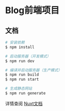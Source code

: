 # Blog前端项目

## 文档

```bash
# 安装依赖
$ npm install

# 启动服务器（开发模式）
$ npm run dev

# 编译并启动服务器（生产模式）
$ npm run build
$ npm run start

# 生成静态网站
$ npm run generate
```

详情查阅 [Nuxt文档](https://https://zh.nuxtjs.org/)
